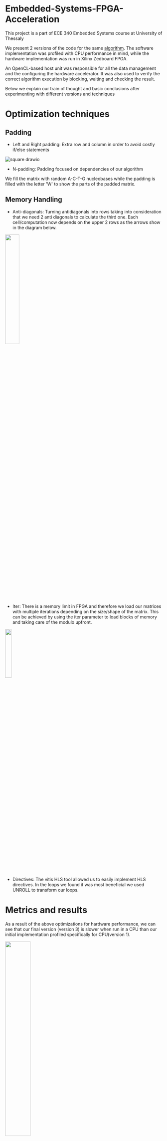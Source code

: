 # Embedded-Systems-FPGA-Acceleration

This project is a part of ECE 340 Embedded Systems course at University of Thessaly

We present 2 versions of the code for the same [algorithm](https://github.com/ChrysoulaStrifti/Embedded-Systems-FPGA-Acceleration/edit/main/README.md#explaining-the-algorithm). The software implementation was profiled with CPU performance in mind, while the hardware implementation was run in Xilinx Zedboard FPGA. 

An OpenCL-based host unit was responsible for all the data management and the configuring the hardware accelerator. It was also used to verify the correct algorithm execution by blocking, waiting and checking the result. 

Below we explain our train of thought and basic conclusions after experimenting with different versions and techniques

# Optimization techniques

## Padding

- Left and Right padding: Extra row and column in order to avoid costly if/else statements

![square drawio](https://user-images.githubusercontent.com/123579658/234270519-529e75f1-d4f0-45bd-808b-39f6ab8e2516.png)


- N-padding: Padding focused on dependencies of our algorithm

We fill the matrix with random A-C-T-G nucleobases while the padding is filled with the letter 'W' to show the parts of the padded matrix. 

## Memory Handling 

- Anti-diagonals: 
Turning antidiagonals into rows taking into consideration that we need 2 anti diagonals to calculate the third one. Each cell/computation now depends on the upper 2 rows as the arrows show in the diagram below. 

<img align="middle" src="https://user-images.githubusercontent.com/123579658/234271914-274b4295-f92b-4d4f-9556-8cbb1eac9a49.png" width=30% height=30%>

- Iter:
There is a memory limit in FPGA and therefore we load our matrices with multiple iterations depending on the size/shape of the matrix. This can be achieved by using the iter parameter to load blocks of memory and taking care of the modulo upfront.

<img src="https://user-images.githubusercontent.com/123579658/234336887-7dbe1bc5-200f-4113-a8af-6ccb36152897.png" width=20% height=20%>


- Directives: 
The vitis HLS tool allowed us to easily implement HLS directives. In the loops we found it was most beneficial we used UNROLL to transform our loops.

# Metrics and results


As a result of the above optimizations for hardware performance, we can see that our final version (version 3) is slower when run in a CPU than our initial implementation profiled specifically for CPU(version 1). 

<img align="middle" src="https://user-images.githubusercontent.com/123579658/234267498-cf17cab7-bf9b-4b67-8bc4-7a06bee66f74.png" width=40% height=40%>





# Explaining the Algorithm 
This smith-waterman algorithm is used to compare two strings of A-C-T-G nucleobases (Query/N and Database/M)
and searches for the longest local sequence alignment. The algorithm works as follows, one letter from the first string
(Query) is compared to another letter from the second string (Database). In order for it to compute the value of this
comparison, it creates 3 temporary variables which contain the values of the west (cell on the left of the current one), the
north (cell above the current one) and the northwest(cell on the up-left of the current one) cells.
<figure>
  <img align="middle" src="https://user-images.githubusercontent.com/123579658/234262882-114b36b3-6f3b-4ca2-84aa-776f2debbdc0.png">
</figure>


If the letters of the strings are the same we have a ’match’ and the temporary variable for the northwest cell , will be
augmented by 2. If the letters are not the same (’no match’), then this value will be reduced by 1. The values of west and
north cells will be always reduced by one. The algorithm picks the largest of these numbers and gives it to the cell
that corresponds to the letters compared. If all the numbers are below zero, the cell’s value will be zero. The first version
(lsal full) we created runs in this way, calculating row by row the elements until the matrix is filled.

